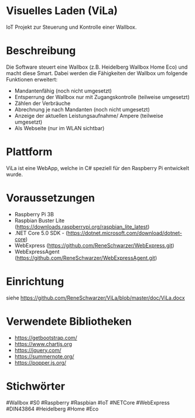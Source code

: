 # Visuelles Laden (ViLa)
IoT Projekt zur Steuerung und Kontrolle einer Wallbox.

# Beschreibung
Die Software steuert eine Wallbox (z.B. Heidelberg Wallbox Home Eco) und macht diese Smart. Dabei werden die Fähigkeiten der Wallbox um folgende Funktionen erweitert:

- Mandantenfähig (noch nicht umgesetzt)
- Entsperrung der Wallbox nur mit Zugangskontrolle (teilweise umgesetzt)
- Zählen der Verbräuche 
- Abrechnung je nach Mandanten (noch nicht umgesetzt)
- Anzeige der aktuellen Leistungsaufnahme/ Ampere (teilweise umgesetzt)
- Als Webseite (nur im WLAN sichtbar)

# Plattform
ViLa ist eine WebApp, welche in C# speziell für den Raspberry Pi entwickelt wurde.

# Voraussetzungen
- Raspberry Pi 3B
- Raspbian Buster Lite (https://downloads.raspberrypi.org/raspbian_lite_latest)
- .NET Core 5.0 SDK - (https://dotnet.microsoft.com/download/dotnet-core)
- WebExpress (https://github.com/ReneSchwarzer/WebExpress.git)
- WebExpressAgent (https://github.com/ReneSchwarzer/WebExpressAgent.git)

# Einrichtung 
siehe https://github.com/ReneSchwarzer/ViLa/blob/master/doc/ViLa.docx

# Verwendete Bibliotheken
- https://getbootstrap.com/
- https://www.chartjs.org
- https://jquery.com/
- https://summernote.org/
- https://popper.js.org/

# Stichwörter
#Wallbox #S0 #Raspberry #Raspbian #IoT #NETCore #WebExpress #DIN43864 #Heidelberg #Home #Eco 